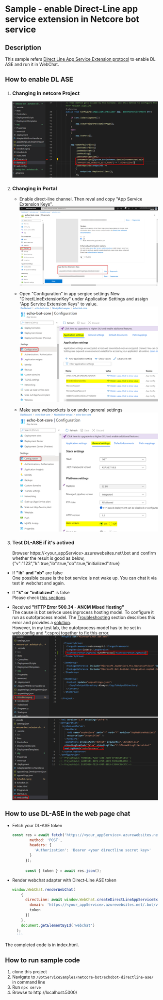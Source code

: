 # Sample - enable Direct-Line app service extension in Netcore bot service

## Description

This sample refers [Direct Line App Service Extension protocol](https://docs.microsoft.com/en-us/azure/bot-service/bot-service-channel-directline-extension-net-bot?view=azure-bot-service-4.0) to enable DL ASE and run it in WebChat.

## How to enable DL ASE

1. ### Changing in netcore Project

    ![Insert code in netcore startup.cs](./images/netcore_startup.png "Insert code in netcore startup.cs")  

1. ### Changing in Portal

    - Enable direct-line channel. Then reval and copy "App Service Extension Keys".
      ![Change in portal](./images/appServiceExtensionKeys.png "copy extenstion key")  

    - Open "Configuration" in app sergice settings
      New "DirectLineExtensionKey" under Application Settings and assign "App Service Extension Keys" to value.
      ![Change in portal](./images/directLineExtensionKey.png "add extenstion key")  

    - Make sure websockets is on under general settings
      ![Change in portal](./images/websockets.png "enable websocket")  

1. ### Test DL-ASE if it's actived

    Browser https://<your_appService>.azurewebsites.net/.bot and confirm whether the result is good as below,  
{"v":"123","k":true,"ib":true,"ob":true,"initialized":true}  

- If **"ib" and "ob"** are false  
    One possible cause is the bot service is not wake up. You can chat it via test in webchat and again.
- If **"k" or "initialized"** is false  
    Please check [this sections](https://docs.microsoft.com/en-us/azure/bot-service/bot-service-channel-directline-extension-net-bot?view=azure-bot-service-4.0#confirm-direct-line-app-extension-and-the-bot-are-configured)

- Received **"HTTP Error 500.34 - ANCM Mixed Hosting"**  
    The cause is bot serivce uses inprocess hosting model. To configure it run as outofprocess model. The [Troubleshooting](https://docs.microsoft.com/en-us/azure/bot-service/bot-service-channel-directline-extension-net-bot?view=azure-bot-service-4.0#troubleshooting) section describes this error and provides a [solution](https://docs.microsoft.com/en-us/aspnet/core/host-and-deploy/aspnet-core-module?view=aspnetcore-3.1&preserve-view=true#out-of-process-hosting-model).  
    However, in my test lab, the outofprocess model has to be set in web.config and *.csproj together to fix this error.
    ![Change in portal](./images/netcore_csproj.png "enable websocket")
    ![Change in portal](./images/netcore_webconfig.png "enable websocket")

## How to use DL-ASE in the web page chat

- Fetch your DL-ASE token

    ```js
    const res = await fetch('https://<your_appService>.azurewebsites.net/.bot/v3/directline/tokens/generate', {
            method: 'POST',
            headers: {
              'Authorization': 'Bearer <your directline secret key>'
            }
          });

          const { token } = await res.json();
    ```

- Render webchat adapter with Direct-Line ASE token

    ```js
    window.WebChat.renderWebChat(
        {
          directLine: await window.WebChat.createDirectLineAppServiceExtension({
            domain: 'https://<your_appService>.azurewebsites.net/.bot/v3/directline',
            token
          })
        },
        document.getElementById('webchat')
      );
      ```

The completed code is in index.html.

## How to run sample code

1. clone this project  
1. Navigate to `/BotServiceSamples/netcore-bot/echobot-directline-ase/` in command line  
1. Run `npx serve`  
1. Browse to http://localhost:5000/